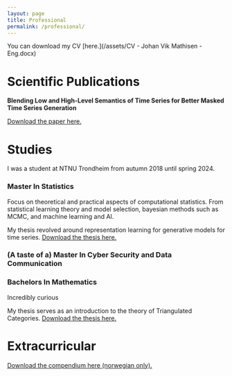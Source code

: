 ```yaml
---
layout: page
title: Professional
permalink: /professional/
---
```



You can download my CV [here.](/assets/CV - Johan Vik Mathisen - Eng.docx)


# Scientific Publications

**Blending Low and High-Level Semantics of Time Series for Better Masked Time Series Generation**

[Download the paper here.](/assets/paper.pdf)


# Studies

I was a student at NTNU Trondheim from autumn 2018 until spring 2024.

### Master In Statistics

Focus on theoretical and practical aspects of computational statistics. From statistical learning theory and model selection, bayesian methods such as MCMC, and machine learning and AI.  

My thesis revolved around representation learning for generative models for time series. [Download the thesis here.](/assets/Master_thesis.pdf)

### (A taste of a) Master In Cyber Security and Data Communication



### Bachelors In Mathematics

Incredibly curious 


My thesis serves as an introduction to the theory of Triangulated Categories. [Download the thesis here.](/assets/professional/Bachelor_thesis.pdf)


# Extracurricular


[Download the compendium here (norwegian only).](/assets/professional/AlgDat_kompendium.pdf)